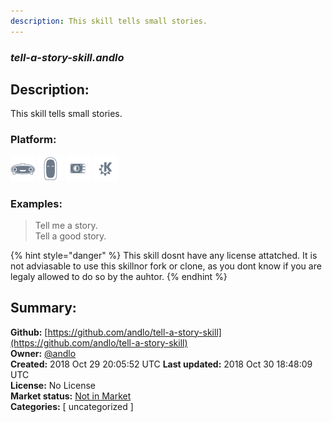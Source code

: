 ```yaml
---
description: This skill tells small stories.
---
```


### _tell-a-story-skill.andlo_  
## Description:  
This skill tells small stories.  
  
### Platform:  
 ![Mark I](../.gitbook/assets/mark-1-icon.png)  ![Mark II](../.gitbook/assets/mark-2-icon.png)  ![Picroft](../.gitbook/assets/picroft-icon.png)  ![plasmoid](../.gitbook/assets/kde.png)   
### Examples:  
> Tell me a story.  
> Tell a good story.  
  
{% hint style="danger" %}
This skill dosnt have any license attatched. It is not adviasable to use this skillnor fork or clone, as you dont know if you are legaly allowed to do so by the auhtor.
{% endhint %}
  
## Summary:  
**Github:** [https://github.com/andlo/tell-a-story-skill](https://github.com/andlo/tell-a-story-skill)  
**Owner:** [@andlo](https://github.com/andlo)  
**Created:** 2018 Oct 29 20:05:52 UTC  **Last updated:** 2018 Oct 30 18:48:09 UTC  
**License:** No License  
**Market status:** [Not in Market](https://market.mycroft.ai/skill/)  
**Categories:** [ uncategorized ]   
